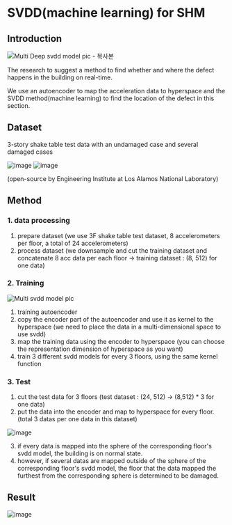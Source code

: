 # SVDD(machine learning) for SHM

## Introduction
![Multi Deep svdd model pic - 복사본](https://github.com/happyleeyi/SVDD-for-SHM/assets/173021832/9f614f57-9359-4d56-bd22-31bef9b7de67)

The research to suggest a method to find whether and where the defect happens in the building on real-time.

We use an autoencoder to map the acceleration data to hyperspace and the SVDD method(machine learning) to find the location of the defect in this section.

## Dataset

3-story shake table test data with an undamaged case and several damaged cases

![image](https://github.com/happyleeyi/SVDD-for-SHM/assets/173021832/9df5c74f-6e87-40d5-9bae-4f486b3f4c2f)
![image](https://github.com/happyleeyi/SVDD-for-SHM/assets/173021832/66d55aa9-bac9-42b0-a5bd-5b31072706a7)

(open-source by Engineering Institute at Los Alamos National Laboratory)

## Method

### 1. data processing
1. prepare dataset (we use 3F shake table test dataset, 8 accelerometers per floor, a total of 24 accelerometers)
2. process dataset (we downsample and cut the training dataset and concatenate 8 acc data per each floor -> training dataset : (8, 512) for one data)

### 2. Training
![Multi svdd model pic](https://github.com/happyleeyi/SVDD-for-SHM/assets/173021832/255e7a82-2bc4-4ad6-b165-6b4a0d51e6d6)

1. training autoencoder
2. copy the encoder part of the autoencoder and use it as kernel to the hyperspace (we need to place the data in a multi-dimensional space to use svdd)
3. map the training data using the encoder to hyperspace (you can choose the representation dimension of hyperspace as you want)
4. train 3 different svdd models for every 3 floors, using the same kernel function

### 3. Test
1. cut the test data for 3 floors (test dataset : (24, 512) -> (8,512) * 3 for one data)
2. put the data into the encoder and map to hyperspace for every floor. (total 3 datas per one data in this dataset)

![image](https://github.com/happyleeyi/SVDD-for-SHM/assets/173021832/9113a39a-d7fb-4f44-84e5-5245d848daaa)

3. if every data is mapped into the sphere of the corresponding floor's svdd model, the building is on normal state.
4. however, if several datas are mapped outside of the sphere of the corresponding floor's svdd model, the floor that the data mapped the furthest from the corresponding sphere is determined to be damaged.

## Result

![image](https://github.com/happyleeyi/SVDD-for-SHM/assets/173021832/cbc72996-60e9-44bc-8673-531957db65d8)



